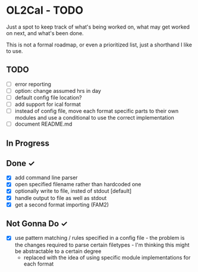 OL2Cal - TODO
====
Just a spot to keep track of what's being worked on, what may get worked on next, and  what's been done.  

This is not a formal roadmap, or even a prioritized list, just a shorthand I like to use.

TODO
----
- [ ] error reporting  
- [ ] option:  change assumed hrs in day  
- [ ] default config file location?  
- [ ] add support for ical format
- [ ] instead of config file, move each format specific parts to their own modules and use a conditional to use the correct implementation
- [ ] document README.md

In Progress
-----------

Done ✓
------
- [x] add command line parser  
- [x] open specified filename rather than hardcoded one  
- [x] optionally write to file, insted of stdout [default]  
- [x] handle output to file as well as stdout
- [x] get a second format importing (FAM2)

Not Gonna Do ✓
------
- [x] use pattern matching / rules specified in a config file  - the problem is the changes required to parse certain filetypes - I'm thinking this might be abstractable to a certain degree
    - replaced with the idea of using specific module implementations for each format 